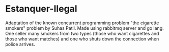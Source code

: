 # Estanquer-Ilegal

Adaptation of the known concurrent programming problem "the cigarette smokers" problem by Suhas Patil. Made using rabbitmq server and go lang. One seller many smokers from two types (those who want cigarettes and those who want matches) and one who shuts down the connection when police arrives.
